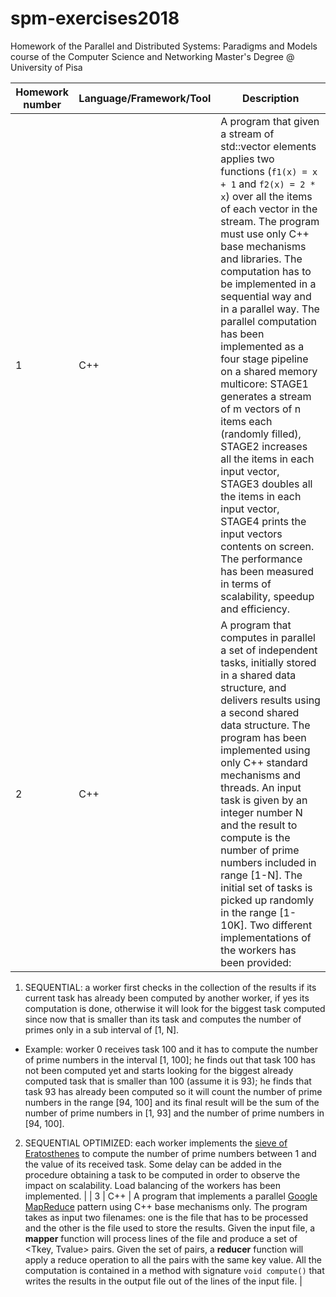 # spm-exercises2018
Homework of the Parallel and Distributed Systems: Paradigms and Models course of the Computer Science and Networking Master's Degree @ University of Pisa

| <b>Homework number</b> | <b>Language/Framework/Tool</b> | <b>Description</b> |
| ---------- | ----------------------- | ----------- |
| 1 | C++ | A program that given a stream of std::vector<double> elements applies two functions (`f1(x) = x + 1` and `f2(x) = 2 * x`) over all the items of each vector in the stream. The program must use only C++ base mechanisms and libraries. The computation has to be implemented in a sequential way and in a parallel way. The parallel computation has been implemented as a four stage pipeline on a shared memory multicore: STAGE1 generates a stream of m vectors of n items each (randomly filled), STAGE2 increases all the items in each input vector, STAGE3 doubles all the items in each input vector, STAGE4 prints the input vectors contents on screen. The performance has been measured in terms of scalability, speedup and efficiency. |
| 2 | C++ | A program that computes in parallel a set of independent tasks, initially stored in a shared data structure, and delivers results using a second shared data structure. The program has been implemented using only C++ standard mechanisms and threads. An input task is given by an integer number N and the result to compute is the number of prime numbers included in range [1-N]. The initial set of tasks is picked up randomly in the range [1-10K]. Two different implementations of the workers has been provided: 
1. SEQUENTIAL: a worker first checks in the collection of the results if its current task has already been computed by another worker, if yes its computation is done, otherwise it will look for the biggest task computed since now that is smaller than its task and computes the number of primes only in a sub interval of [1, N]. 
 - Example: worker 0 receives task 100 and it has to compute the number of prime numbers in the interval [1, 100]; he finds out that task 100 has not been computed yet and starts looking for the biggest already computed task that is smaller than 100 (assume it is 93); he finds that task 93 has already been computed so it will count the number of prime numbers in the range [94, 100] and its final result will be the sum of the number of prime numbers in [1, 93] and the number of prime numbers in [94, 100].
2. SEQUENTIAL OPTIMIZED: each worker implements the [sieve of Eratosthenes](https://en.wikipedia.org/wiki/Sieve_of_Eratosthenes) to compute the number of prime numbers between 1 and the value of its received task.
Some delay can be added in the procedure obtaining a task to be computed in order to observe the impact on scalability. Load balancing of the workers has been implemented. |
| 3 | C++ | A program that implements a parallel [Google MapReduce](https://en.wikipedia.org/wiki/MapReduce) pattern using C++ base mechanisms only. The program takes as input two filenames: one is the file that has to be processed and the other is the file used to store the results. Given the input file, a <b>mapper</b> function will process lines of the file and produce a set of <Tkey, Tvalue> pairs. Given the set of pairs, a <b>reducer</b> function will apply a reduce operation to all the pairs with the same key value. All the computation is contained in a method with signature `void compute()` that writes the results in the output file out of the lines of the input file. |